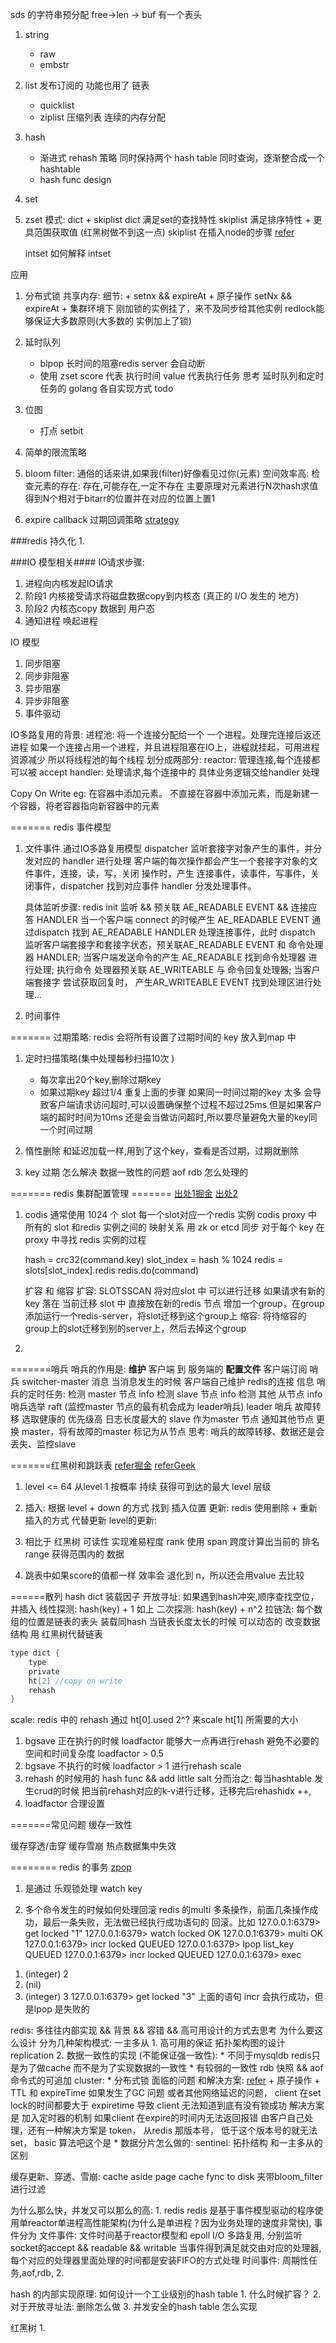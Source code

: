 sds 的字符串预分配
    free->len -> buf 有一个表头

1. string
    + raw
    + embstr
    
2. list 发布订阅的 功能也用了 链表
    + quicklist
    + ziplist 压缩列表 连续的内存分配
        
3. hash 
    + 渐进式 rehash 策略 
        同时保持两个 hash table 同时查询，逐渐整合成一个 hashtable
    + hash func design
        

4. set

5. zset 
    模式: dict + skiplist
    dict 满足set的查找特性
    skiplist 满足排序特性 + 更具范围获取值 (红黑树做不到这一点)
    skiplist 在插入node的步骤 [refer](https://www.jianshu.com/p/58bab10b7ab9)

    intset
        如何解释 intset 
    
应用
1. 分布式锁
    共享内存:
    细节:
        + setnx && expireAt 
        + 原子操作 setNx && expireAt
        + 集群环境下 刚加锁的实例挂了，来不及同步给其他实例
            redlock能够保证大多数原则(大多数的 实例加上了锁)
2. 延时队列
    + blpop 长时间的阻塞redis server 会自动断
    + 使用 zset score 代表 执行时间 value 代表执行任务
    思考 延时队列和定时任务的 golang 各自实现方式 
    todo 
    
3. 位图
    + 打点 setbit
4. 简单的限流策略

5. bloom filter: 通俗的话来讲,如果我(filter)好像看见过你(元素)
    空间效率高:
    检查元素的存在: 存在,可能存在,一定不存在
    主要原理对元素进行N次hash求值得到N个相对于bitarr的位置并在对应的位置上置1

6. expire callback 过期回调策略 [strategy](https://stackoverflow.com/questions/13174615/how-to-get-callback-when-key-expires-in-redis)
    

###redis 持久化
1. 


###IO 模型相关####
IO请求步骤:
1. 进程向内核发起IO请求
2. 阶段1 内核接受请求将磁盘数据copy到内核态 (真正的  I/O 发生的 地方)
3. 阶段2 内核态copy 数据到 用户态 
4. 通知进程 唤起进程

IO 模型
1. 同步阻塞
2. 同步非阻塞
3. 异步阻塞
4. 异步非阻塞
5. 事件驱动

IO多路复用的背景:
    进程池: 将一个连接分配给一个 一个进程。处理完连接后返还进程
    如果一个连接占用一个进程，并且进程阻塞在IO上，进程就挂起，可用进程资源减少
    所以将线程池的每个线程 划分成两部分:
        reactor: 管理连接,每个连接都可以被 accept
        handler: 处理请求,每个连接中的 具体业务逻辑交给handler 处理
        
Copy On Write 
eg: 在容器中添加元素。
    不直接在容器中添加元素，而是新建一个容器，将老容器指向新容器中的元素
    
=======
redis 事件模型
1. 文件事件
    通过IO多路复用模型 dispatcher 监听套接字对象产生的事件，并分发对应的 handler 进行处理
    客户端的每次操作都会产生一个套接字对象的文件事件，连接，读，写，关闭 操作时，产生 连接事件，读事件，写事件，关闭事件，dispatcher 找到对应事件 handler 分发处理事件。
    
    具体监听步骤:
        redis init 监听 && 预关联 AE_READABLE EVENT && 连接应答 HANDLER 
        当一个客户端 connect 的时候产生 AE_READABLE EVENT 通过dispatch 找到  AE_READABLE HANDLER 处理连接事件，此时 dispatch 监听客户端套接字和套接字状态，预关联AE_READABLE EVENT 和 命令处理器 HANDLER; 当客户端发送命令的产生 AE_READABLE 找到命令处理器 进行处理; 执行命令 处理器预关联 AE_WRITEABLE 与 命令回复处理器; 当客户端套接字 尝试获取回复时， 产生AR_WRITEABLE EVENT 找到处理区进行处理... 
2. 时间事件
    
=======
过期策略:
redis 会将所有设置了过期时间的 key 放入到map 中
1. 定时扫描策略(集中处理每秒扫描10次 )
    * 每次拿出20个key,删除过期key
    * 如果过期key 超过1/4 重复上面的步骤 
    如果同一时间过期的key 太多 会导致客户端请求访问超时,可以设置确保整个过程不超过25ms
    但是如果客户端的超时时间为10ms 还是会当做访问超时,所以要尽量避免大量的key同一个时间过期
    
2. 惰性删除
    和延迟加载一样,用到了这个key，查看是否过期，过期就删除
3. key 过期 怎么解决 数据一致性的问题
    aof rdb 怎么处理的
    
    
======= redis 集群配置管理 =======
[出处1掘金](https://juejin.im/book/5afc2e5f6fb9a07a9b362527/section/5b029e77f265da0b9f409688)
[出处2](https://github.com/CodisLabs/codis/issues/1141)
1. codis
    通常使用 1024 个 slot 每一个slot对应一个redis 实例
    codis proxy 中 所有的 slot 和redis 实例之间的 映射关系 用 zk or etcd 同步
    对于每个 key 在proxy 中寻找 redis 实例的过程
     
    hash = crc32(command.key)
    slot_index = hash % 1024
    redis = slots[slot_index].redis
    redis.do(command)
    
    扩容 和 缩容
    扩容: SLOTSSCAN 将对应slot 中 可以进行迁移 如果请求有新的key 落在 当前迁移 slot 中 直接放在新的redis 节点
        增加一个group，在group添加运行一个redis-server，将slot迁移到这个group上
    缩容: 将待缩容的group上的slot迁移到别的server上，然后去掉这个group
    
2. 

=======哨兵 
哨兵的作用是: __维护__ 客户端 到 服务端的 __配置文件__
    客户端订阅 哨兵 switcher-master 消息
        当消息发生的时候 客户端自己维护 redis的连接 信息
    哨兵的定时任务:
        检测 master 节点 info
        检测 slave 节点 info
        检测 其他 从节点 info
    哨兵选举 raft (监控master 节点的最有机会成为 leader哨兵)
    leader 哨兵 故障转移
        选取健康的 优先级高 日志长度最大的 slave 作为master 节点 通知其他节点 更换 master，将有故障的master 标记为从节点
    思考: 哨兵的故障转移、数据还是会丢失、监控slave
 

=======红黑树和跳跃表 
[refer掘金](https://juejin.im/book/5afc2e5f6fb9a07a9b362527/section/5b5ac63d5188256255299d9c)
[referGeek](https://time.geekbang.org/column/article/42896)
1. level <= 64
    从level 1 按概率 持续 获得可到达的最大 level 层级
2. 插入: 根据 level + down 的方式 找到 插入位置 
   更新: redis 使用删除 + 重新插入的方式 代替更新
   level的更新:

3. 相比于 红黑树
    可读性 实现难易程度
    rank 使用 span 跨度计算出当前的 排名
    range 获得范围内的 数据

4. 跳表中如果score的值都一样 效率会 退化到 n，所以还会用value 去比较

======散列 hash dict
装载因子
开放寻址: 如果遇到hash冲突,顺序查找空位，并插入
    线性探测: hash(key) + 1 如上
    二次探测: hash(key) + n^2
拉链法: 每个数组的位置是链表的表头 装载同hash
    当链表长度太长的时候 可以动态的 改变数据结构 用 红黑树代替链表

```c
type dict {
    type
    private
    ht[2] //copy on write
    rehash
} 
```
scale:
redis 中的 rehash 通过 ht[0].used  2^? 来scale ht[1] 所需要的大小
1. bgsave 正在执行的时候 loadfactor 能够大一点再进行rehash 避免不必要的空间和时间复杂度 loadfactor > 0.5 
2. bgsave 不执行的时候 loadfactor > 1 进行rehash scale
3. rehash 的时候用的 hash func && add little salt
    分而治之: 每当hashtable 发生crud的时候 把当前rehash对应的k-v进行迁移，迁移完后rehashidx ++,
4. loadfactor 合理设置

=======常见问题
缓存一致性

缓存穿透/击穿
缓存雪崩
热点数据集中失效

======== redis 的事务 [zpop](https://cloud.tencent.com/developer/article/1189074)
1. 是通过 乐观锁处理
    watch key
        
2. 多个命令发生的时候如何处理回滚
redis 的multi 多条操作，前面几条操作成功，最后一条失败，无法做已经执行成功语句的 回滚。比如
127.0.0.1:6379> get locked
"1"
127.0.0.1:6379> watch locked
OK
127.0.0.1:6379> multi
OK
127.0.0.1:6379> incr locked
QUEUED
127.0.0.1:6379> lpop list_key
QUEUED
127.0.0.1:6379> incr locked
QUEUED
127.0.0.1:6379> exec
1) (integer) 2
2) (nil)
3) (integer) 3
127.0.0.1:6379> get locked
"3"
上面的语句 incr 会执行成功，但是lpop 是失败的


redis:
多往往内部实现 && 背景 && 容错 && 高可用设计的方式去思考 为什么要这么设计
分为几种架构模式:
    一主多从
        1. 高可用的保证 拓扑架构图的设计
            replication 
        2. 数据一致性的实现 (不能保证强一致性):
            * 不同于mysqldb redis只是为了做cache 而不是为了实现数据的一致性
            * 有较弱的一致性 rdb 快照 && aof 命令式的可追加
    cluster:
        * 分布式锁 面临的问题 和解决方案: [refer](https://dbaplus.cn/news-159-3080-1.html)
            + 原子操作 
            + TTL 和 expireTime
                如果发生了GC 问题 或者其他网络延迟的问题， client 在set lock的时间都要大于 expiretime 导致 client 无法知道到底有没有锁成功
                解决方案是 加入定时器的机制 如果client 在expire的时间内无法返回报错 由客户自己处理，还有一种解决方案是 token， 从redis 那版本号， 低于这个版本号的就无法set， basic 算法吧这个是
        * 数据分片怎么做的:
    sentinel:
        拓扑结构 和一主多从的区别

缓存更新、穿透、雪崩:
    cache aside
    page cache fync to disk
    夹带bloom_filter 进行过滤
             
     
为什么那么快，并发又可以那么的高:
    1. redis 
        redis 是基于事件模型驱动的程序使用单reactor单进程高性能架构(为什么是单进程？因为业务处理的速度非常快), 事件分为
        文件事件: 文件时间基于reactor模型和 epoll I/O 多路复用, 
        分别监听socket的accept && readable && writable 当事件得到满足就交由对应的处理器,每个对应的处理器里面处理的时间都是安装FIFO的方式处理
        时间事件: 周期性任务,aof,rdb, 
    2.   
  

hash 的内部实现原理: 如何设计一个工业级别的hash table
    1. 什么时候扩容？
    2. 对于开放寻址法: 删除怎么做
    3. 并发安全的hash table 怎么实现

红黑树
    1. 